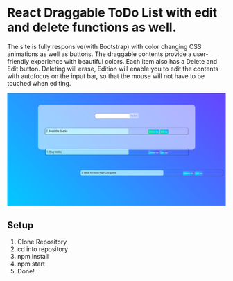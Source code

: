 # React Draggable ToDo List with edit and delete functions as well.

The site is fully responsive(with Bootstrap) with color changing CSS animations as well as buttons. The draggable contents provide a user-friendly experience with beautiful colors. Each item also has a Delete and Edit button. Deleting will erase, Edition will enable you to edit the contents with autofocus on the input bar, so that the mouse will not have to be touched when editing.

![Main image](https://github.com/Que-sar/DesignedDraggableToDo-React/blob/main/ToDoimg.png)

## Setup

1. Clone Repository
2. cd into repository
3. npm install
4. npm start
5. Done!
